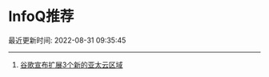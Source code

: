 # InfoQ推荐

最近更新时间: 2022-08-31 09:35:45

--- 
1. [谷歌宣布扩展3个新的亚太云区域](https://www.infoq.cn/article/9hbdPFw3xLLJdtu4Agw9) 

